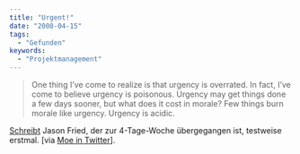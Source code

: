 ```yaml
---
title: "Urgent!"
date: "2008-04-15"
tags:
  - "Gefunden"
keywords:
  - "Projektmanagement"
---
```


> One thing I’ve come to realize is that urgency is overrated. In fact, I’ve come to believe urgency is poisonous. Urgency may get things done a few days sooner, but what does it cost in morale? Few things burn morale like urgency. Urgency is acidic.

[Schreibt](http://www.37signals.com/svn/posts/966-urgency-is-poisonous) Jason Fried, der zur 4-Tage-Woche übergegangen ist, testweise erstmal. \[via [Moe in Twitter](http://twitter.com/Moe)\].
